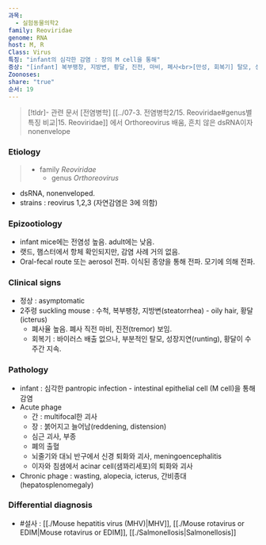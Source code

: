 ```yaml
---
과목:
  - 실험동물의학2
family: Reoviridae
genome: RNA
host: M, R
Class: Virus
특징: "infant의 심각한 감염 : 장의 M cell을 통해"
증상: "[infant] 복부팽창, 지방변, 황달, 진전, 마비, 폐사<br>[만성, 회복기] 탈모, 성장지연, 황달<br>[급성] 간 괴사, 심근 괴사, 폐출혈, 신경퇴화, 이자와 침샘 세포 퇴화 등"
Zoonoses: 
share: "true"
순서: 19
---
```

>[!tldr]- 관련 문서
>[전염병학] [[../07-3. 전염병학2/15. Reoviridae#genus별 특징 비교|15. Reoviridae]] 에서 Orthoreovirus 배움, 흔치 않은 dsRNA이자 nonenvelope
### Etiology
>- family *Reoviridae*
>	- genus *Orthoreovirus*

- dsRNA, nonenveloped.
- strains : reovirus 1,2,3 (자연감염은 3에 의함)

### Epizootiology
- infant mice에는 전염성 높음. adult에는 낮음.
- 랫드, 햄스터에서 항체 확인되지만, 감염 사례 거의 없음.
- Oral-fecal route 또는 aerosol 전파. 이식된 종양을 통해 전파. 모기에 의해 전파.
### Clinical signs
- 정상 : asymptomatic
- 2주령 suckling mouse : 수척, 복부팽창, 지방변(steatorrhea) - oily hair, 황달(icterus)
	- 폐사율 높음. 폐사 직전 마비, 진전(tremor) 보임.
	- 회복기 : 바이러스 배출 없으나, 부분적인 탈모, 성장지연(runting), 황달이 수 주간 지속.
### Pathology
- infant : 심각한 pantropic infection - intestinal epithelial cell (M cell)을 통해 감염
- Acute phage
	- 간 : multifocal한 괴사
	- 장 : 붉어지고 늘어남(reddening, distension)
	- 심근 괴사, 부종
	- 폐의 출혈
	- 뇌줄기와 대뇌 반구에서 신경 퇴화와 괴사, meningoencephalitis
	- 이자와 침샘에서 acinar cell(샘꽈리세포)의 퇴화와 괴사
- Chronic phage : wasting, alopecia, icterus, 간비종대(hepatosplenomegaly)

### Differential diagnosis
- #설사 : [[./Mouse hepatitis virus (MHV)|MHV]], [[./Mouse rotavirus or EDIM|Mouse rotavirus or EDIM]], [[./Salmonellosis|Salmonellosis]]

